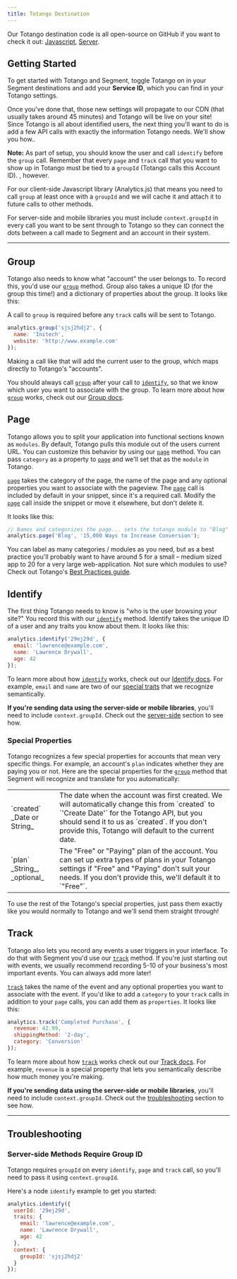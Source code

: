 ```yaml
---
title: Totango Destination
---
```


Our Totango destination code is all open-source on GitHub if you want to check it out: [Javascript](https://github.com/segment-integrations/analytics.js-integration-totango), [Server](https://github.com/segmentio/integration-totango).

## Getting Started

To get started with Totango and Segment, toggle Totango on in your Segment destinations and add your **Service ID**, which you can find in your Totango settings.

Once you've done that, those new settings will propagate to our CDN (that usually takes around 45 minutes) and Totango will be live on your site! Since Totango is all about identified users, the next thing you'll want to do is add a few API calls with exactly the information Totango needs. We'll show you how..

**Note:** As part of setup, you should know the user and call `identify` before the `group` call. Remember that every `page` and `track` call that you want to show up in Totango must be tied to a `groupId` (Totango calls this Account ID). , however.

For our client-side Javascript library (Analytics.js) that means you need to call `group` at least once with a `groupId` and we will cache it and attach it to future calls to other methods.

For server-side and mobile libraries you must include `context.groupId` in every call you want to be sent through to Totango so they can connect the dots between a call made to Segment and an account in their system.

- - -

## Group

Totango also needs to know what "account" the user belongs to. To record this, you'd use our [`group`](/docs/connections/spec/group/) method. Group also takes a unique ID (for the group this time!) and a dictionary of properties about the group. It looks like this:

A call to `group` is required before any `track` calls will be sent to Totango.

```js
analytics.group('sjsj2hdj2', {
  name: 'Initech',
  website: 'http://www.example.com'
});
```

Making a call like that will add the current user to the group, which maps directly to Totango's "accounts".

You should always call [`group`](/docs/connections/spec/group/) after your call to [`identify`](/docs/connections/spec/identify/), so that we know which user you want to associate with the group. To learn more about how [`group`](/docs/connections/spec/group/) works, check out our [Group docs](/docs/connections/spec/group/).

## Page

Totango allows you to split your application into functional sections known as `modules`. By default, Totango pulls this module out of the users current URL. You can customize this behavior by using our [`page`](/docs/connections/spec/page) method. You can pass `category` as a property to [`page`](/docs/connections/spec/page) and we'll set that as the `module` in Totango.

[`page`](/docs/connections/spec/page) takes the category of the page, the name of the page and any optional properties you want to associate with the pageview. The [`page`](/docs/connections/spec/page) call is included by default in your snippet, since it's a required call. Modify the [`page`](/docs/connections/spec/page) call inside the snippet or move it elsewhere, but don't delete it.

It looks like this:

```js
// Names and categorizes the page... sets the totango module to "Blog"
analytics.page('Blog', '15,000 Ways to Increase Conversion');
```

You can label as many categories / modules as you need, but as a best practice you'll probably want to have around 5 for a small – medium sized app to 20 for a very large web-application. Not sure which modules to use? Check out Totango's [Best Practices guide](http://help.totango.com/best-practices/preparing-an-integration-worksheet/).


## Identify

The first thing Totango needs to know is "who is the user browsing your site?" You record this with our [`identify`](/docs/connections/spec/identify/) method. Identify takes the unique ID of a user and any traits you know about them. It looks like this:

```js
analytics.identify('29ej29d', {
  email: 'lawrence@example.com',
  name: 'Lawrence Drywall',
  age: 42
});
```

To learn more about how [`identify`](/docs/connections/spec/identify/) works, check out our [Identify docs](/docs/connections/spec/identify/). For example, `email` and `name` are two of our [special traits](/docs/connections/spec/identify/#traits) that we recognize semantically.

**If you're sending data using the server-side or mobile libraries**, you'll need to include `context.groupId`. Check out the [server-side](#server-side-methods-require-group-id) section to see how.


### Special Properties

Totango recognizes a few special properties for accounts that mean very specific things. For example, an account's `plan` indicates whether they are paying you or not. Here are the special properties for the [`group`](/docs/connections/spec/group/) method that Segment will recognize and translate for you automatically:

<table>
  <tr>
    <td>`created` _Date or String_</td>
    <td>The date when the account was first created. We will automatically change this from `created` to `'Create Date'` for the Totango API, but you should send it to us as `created`. If you don't provide this, Totango will default to the current date.</td>
  </tr>
  <tr>
    <td>`plan` _String_, _optional_</td>
    <td>The "Free" or "Paying" plan of the account. You can set up extra types of plans in your Totango settings if "Free" and "Paying" don't suit your needs. If you don't provide this, we'll default it to `"Free"`.</td>
  </tr>
</table>

To use the rest of the Totango's special properties, just pass them exactly like you would normally to Totango and we'll send them straight through!


## Track

Totango also lets you record any events a user triggers in your interface. To do that with Segment you'd use our [`track`](/docs/connections/spec/track/) method. If you're just starting out with events, we usually recommend recording 5-10 of your business's most important events. You can always add more later!

[`track`](/docs/connections/spec/track/) takes the name of the event and any optional properties you want to associate with the event. If you'd like to add a `category` to your `track` calls in addition to your `page` calls, you can add them as `properties`. It looks like this:

```js
analytics.track('Completed Purchase', {
  revenue: 42.99,
  shippingMethod: '2-day',
  category: 'Conversion'
});
```

To learn more about how [`track`](/docs/connections/spec/track/) works check out our [Track docs](/docs/connections/spec/identify/). For example, `revenue` is a special property that lets you semantically describe how much money you're making.

**If you're sending data using the server-side or mobile libraries**, you'll need to include `context.groupId`. Check out the [troubleshooting](#troubleshooting) section to see how.

- - -


## Troubleshooting


### Server-side Methods Require Group ID

Totango requires `groupId` on every `identify`, `page` and `track` call, so you'll need to pass it using `context.groupId`.

Here's a node `identify` example to get you started:

```js
analytics.identify({
  userId: '29ej29d',
  traits: {
    email: 'lawrence@example.com',
    name: 'Lawrence Drywall',
    age: 42
  },
  context: {
    groupId: 'sjsj2hdj2'
  }
});
```
